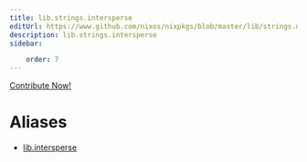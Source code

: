 ```yaml
---
title: lib.strings.intersperse
editUrl: https://www.github.com/nixos/nixpkgs/blob/master/lib/strings.nix#L117C5
description: lib.strings.intersperse
sidebar:

    order: 7
---
```


<a href="https://www.github.com/nixos/nixpkgs/blob/master/lib/strings.nix#L117C5">Contribute Now!</a>


# Aliases

- [lib.intersperse](/reference/libintersperse)


